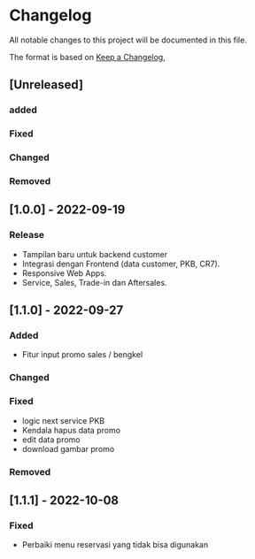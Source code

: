 # Changelog
All notable changes to this project will be documented in this file.

The format is based on [Keep a Changelog](https://www.tunastoyotacimindi.co.id),

## [Unreleased]
### added


### Fixed


### Changed


### Removed


## [1.0.0] - 2022-09-19
### Release
- Tampilan baru untuk backend customer
- Integrasi dengan Frontend (data customer, PKB, CR7).
- Responsive Web Apps.
- Service, Sales, Trade-in dan Aftersales.

## [1.1.0] - 2022-09-27
### Added
- Fitur input promo sales / bengkel

### Changed


### Fixed
- logic next service PKB
- Kendala hapus data promo
- edit data promo
- download gambar promo


### Removed

## [1.1.1] - 2022-10-08
### Fixed
- Perbaiki menu reservasi yang tidak bisa digunakan
